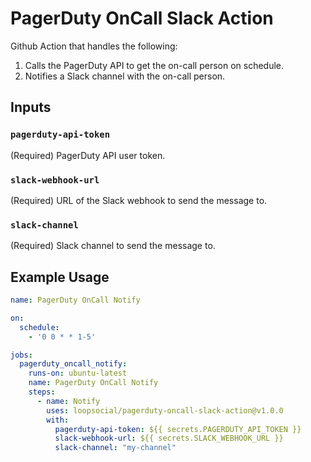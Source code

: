 # PagerDuty OnCall Slack Action

Github Action that handles the following:

1. Calls the PagerDuty API to get the on-call person on schedule.
2. Notifies a Slack channel with the on-call person.

## Inputs

### `pagerduty-api-token`

(Required) PagerDuty API user token.

### `slack-webhook-url`

(Required) URL of the Slack webhook to send the message to.

### `slack-channel`

(Required) Slack channel to send the message to.

## Example Usage

```yaml
name: PagerDuty OnCall Notify

on:
  schedule:
    - '0 0 * * 1-5'

jobs:
  pagerduty_oncall_notify:
    runs-on: ubuntu-latest
    name: PagerDuty OnCall Notify
    steps:
      - name: Notify
        uses: loopsocial/pagerduty-oncall-slack-action@v1.0.0
        with:
          pagerduty-api-token: ${{ secrets.PAGERDUTY_API_TOKEN }}
          slack-webhook-url: ${{ secrets.SLACK_WEBHOOK_URL }}
          slack-channel: "my-channel"
```
